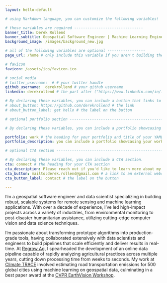 ```yaml
---
layout: hello-default

# using Markdown language, you can customize the following variables!

# these variables are required -------------------------------
banner_title: Derek Rollend
banner_subtitle: Geospatial Software Engineer | Machine Learning Engineer | Data Scientist
background_image: /images/background_new.jpg

# all of the following variables are optional -----------------
page_url: /home # only include this variable if you aren't building the page to your primary domain 

# favicon
favicon: /assets/ico/favicon.ico

# social media
# twitter_username:  # # your twitter handle
github_username:  derekrollend # your github username
linkedin: derekrollend # the part after ("https://www.linkedin.com/in/...")

# By declaring these variables, you can include a button that links to an external website or to media.
# about_button: https://github.com/derekrollend # the link
# about_button_label: get hello # the label on the button

# optional portfolio section ------------------------------------------

# By declaring these variables, you can include a portfolio showcasing your work and organize your portfolio's items into a custom layout, all without adding any CSS. In addition, you must 1) create an HTML file in the_includes folder for each project with the text you'd like to display, and 2) create a YAML file in the _data folder describing the order in which each project should be shown and categorized. See `/includes/example.html` and `/_data/work.yml` for examples.

portfolio: work # the heading for your portfolio and title of your YAML file
portfolio_description: you can include a portfolio showcasing your work and organize your portfolio's items into a custom layout, all without adding any CSS. # a description to be desplayed below the heading and above the content

# optional CTA section --------------------------------------------------

# By declaring these variables, you can include a CTA section.
cta: connect # the heading for your CTA section
cta_description: Please reach out if you'd like to learn more about my work. # a description to be desplayed below the heading and above the content
cta_button: mailto:derek.rollend@gmail.com # a link to an external website or to media
cta_button_label: contact # the label on the button

---			
```

[//]: # (write a bit about yourself here)

I’m a geospatial software engineer and data scientist specializing in building robust, scalable systems for remote sensing and machine learning applications. With over a decade of experience, I’ve led high-impact projects across a variety of industries, from environmental monitoring to post-disaster humanitarian assistance, utilizing cutting-edge computer vision and data science techniques.

I’m passionate about transforming prototype algorithms into production-grade tools, having collaborated extensively with data scientists and engineers to build pipelines that scale efficiently and deliver results in real-time. At [Regrow Ag](https://www.regrow.ag), I spearheaded the development of an online data pipeline capable of rapidly analyzing agricultural practices across multiple years, cutting down processing time from weeks to seconds. My work at [Climate TRACE](https://www.climatetrace.org) involved estimating road transportation emissions for 500 global cities using machine learning on geospatial data, culminating in a best paper award at the [CVPR EarthVision Workshop](https://openaccess.thecvf.com/content/CVPR2021W/EarthVision/papers/Mukherjee_Towards_Indirect_Top-Down_Road_Transport_Emissions_Estimation_CVPRW_2021_paper.pdf).

<!-- # Featured Projects

- **Road Transportation Emissions Estimation**  
  A machine learning-based project estimating global city transportation emissions. Check out our [CVPR 2021 EarthVision paper](https://openaccess.thecvf.com/content/CVPR2021W/EarthVision/papers/Mukherjee_Towards_Indirect_Top-Down_Road_Transport_Emissions_Estimation_CVPRW_2021_paper.pdf).

- **Predicting Cholera Outbreaks Post-Hurricane**  
  Developed a remote sensing approach that significantly improved predictive accuracy for waterborne disease risk. View the research [here](https://www.mdpi.com/2225-1154/10/4/48).

- **NO2 Trace Gas Measurement**  
  Machine learning algorithms reduced errors and runtime in hyperspectral trace gas measurements for environmental science. Learn more from the [AMS conference presentation](https://ams.confex.com/ams/102ANNUAL/meetingapp.cgi/Paper/396126).

Feel free to explore my [GitHub](https://github.com/derekrollend) for more technical insights into my work or connect with me on [LinkedIn](https://www.linkedin.com/in/derekrollend). -->

